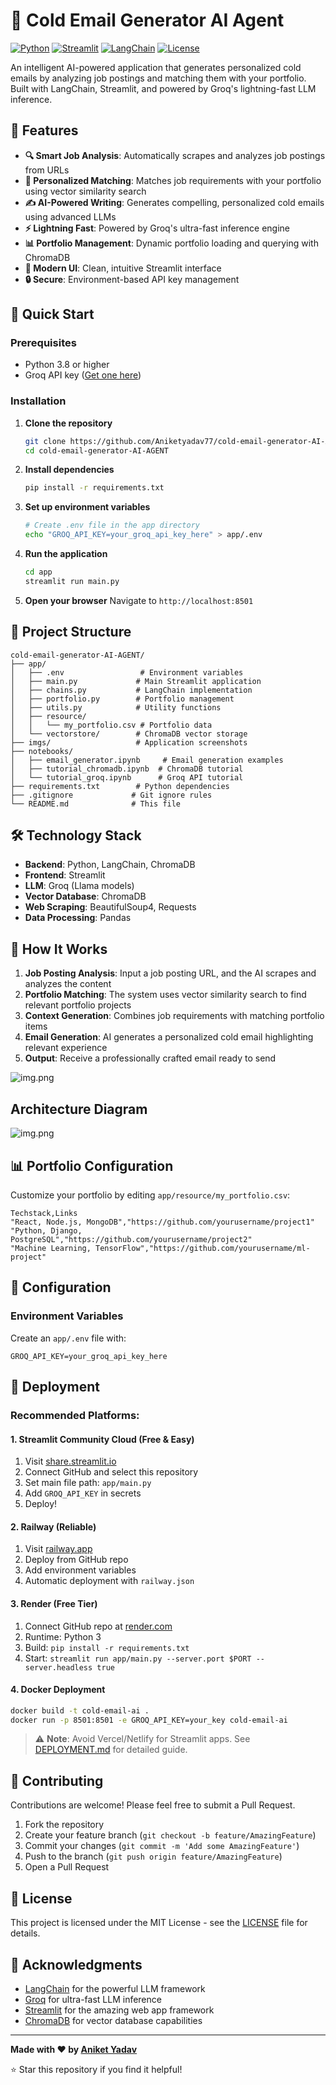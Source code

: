 # 🤖 Cold Email Generator AI Agent

[![Python](https://img.shields.io/badge/Python-3.8+-blue.svg)](https://www.python.org/downloads/)
[![Streamlit](https://img.shields.io/badge/Streamlit-1.28+-red.svg)](https://streamlit.io/)
[![LangChain](https://img.shields.io/badge/LangChain-0.3+-green.svg)](https://python.langchain.com/)
[![License](https://img.shields.io/badge/License-MIT-yellow.svg)](LICENSE)

An intelligent AI-powered application that generates personalized cold emails by analyzing job postings and matching them with your portfolio. Built with LangChain, Streamlit, and powered by Groq's lightning-fast LLM inference.

## 🌟 Features

- **🔍 Smart Job Analysis**: Automatically scrapes and analyzes job postings from URLs
- **🎯 Personalized Matching**: Matches job requirements with your portfolio using vector similarity search
- **✍️ AI-Powered Writing**: Generates compelling, personalized cold emails using advanced LLMs
- **⚡ Lightning Fast**: Powered by Groq's ultra-fast inference engine
- **📊 Portfolio Management**: Dynamic portfolio loading and querying with ChromaDB
- **🎨 Modern UI**: Clean, intuitive Streamlit interface
- **🔒 Secure**: Environment-based API key management

## 🚀 Quick Start

### Prerequisites

- Python 3.8 or higher
- Groq API key ([Get one here](https://console.groq.com/keys))

### Installation

1. **Clone the repository**
   ```bash
   git clone https://github.com/Aniketyadav77/cold-email-generator-AI-AGENT.git
   cd cold-email-generator-AI-AGENT
   ```

2. **Install dependencies**
   ```bash
   pip install -r requirements.txt
   ```

3. **Set up environment variables**
   ```bash
   # Create .env file in the app directory
   echo "GROQ_API_KEY=your_groq_api_key_here" > app/.env
   ```

4. **Run the application**
   ```bash
   cd app
   streamlit run main.py
   ```

5. **Open your browser**
   Navigate to `http://localhost:8501`

## 📁 Project Structure

```
cold-email-generator-AI-AGENT/
├── app/
│   ├── .env                 # Environment variables
│   ├── main.py             # Main Streamlit application
│   ├── chains.py           # LangChain implementation
│   ├── portfolio.py        # Portfolio management
│   ├── utils.py            # Utility functions
│   ├── resource/
│   │   └── my_portfolio.csv # Portfolio data
│   └── vectorstore/        # ChromaDB vector storage
├── imgs/                   # Application screenshots
├── notebooks/
│   ├── email_generator.ipynb     # Email generation examples
│   ├── tutorial_chromadb.ipynb  # ChromaDB tutorial
│   └── tutorial_groq.ipynb      # Groq API tutorial
├── requirements.txt        # Python dependencies
├── .gitignore             # Git ignore rules
└── README.md              # This file
```

## 🛠️ Technology Stack

- **Backend**: Python, LangChain, ChromaDB
- **Frontend**: Streamlit
- **LLM**: Groq (Llama models)
- **Vector Database**: ChromaDB
- **Web Scraping**: BeautifulSoup4, Requests
- **Data Processing**: Pandas

## 💼 How It Works

1. **Job Posting Analysis**: Input a job posting URL, and the AI scrapes and analyzes the content
2. **Portfolio Matching**: The system uses vector similarity search to find relevant portfolio projects
3. **Context Generation**: Combines job requirements with matching portfolio items
4. **Email Generation**: AI generates a personalized cold email highlighting relevant experience
5. **Output**: Receive a professionally crafted email ready to send

![img.png](imgs/img.png)

## Architecture Diagram
![img.png](imgs/architecture.png)

## 📊 Portfolio Configuration

Customize your portfolio by editing `app/resource/my_portfolio.csv`:

```csv
Techstack,Links
"React, Node.js, MongoDB","https://github.com/yourusername/project1"
"Python, Django, PostgreSQL","https://github.com/yourusername/project2"
"Machine Learning, TensorFlow","https://github.com/yourusername/ml-project"
```

## 🔧 Configuration

### Environment Variables

Create an `app/.env` file with:

```env
GROQ_API_KEY=your_groq_api_key_here
```

## 🚀 Deployment

### Recommended Platforms:

#### 1. **Streamlit Community Cloud** (Free & Easy)
1. Visit [share.streamlit.io](https://share.streamlit.io/)
2. Connect GitHub and select this repository
3. Set main file path: `app/main.py`
4. Add `GROQ_API_KEY` in secrets
5. Deploy!

#### 2. **Railway** (Reliable)
1. Visit [railway.app](https://railway.app/)
2. Deploy from GitHub repo
3. Add environment variables
4. Automatic deployment with `railway.json`

#### 3. **Render** (Free Tier)
1. Connect GitHub repo at [render.com](https://render.com/)
2. Runtime: Python 3
3. Build: `pip install -r requirements.txt`
4. Start: `streamlit run app/main.py --server.port $PORT --server.headless true`

#### 4. **Docker Deployment**
```bash
docker build -t cold-email-ai .
docker run -p 8501:8501 -e GROQ_API_KEY=your_key cold-email-ai
```

> ⚠️ **Note**: Avoid Vercel/Netlify for Streamlit apps. See [DEPLOYMENT.md](DEPLOYMENT.md) for detailed guide.

## 🤝 Contributing

Contributions are welcome! Please feel free to submit a Pull Request.

1. Fork the repository
2. Create your feature branch (`git checkout -b feature/AmazingFeature`)
3. Commit your changes (`git commit -m 'Add some AmazingFeature'`)
4. Push to the branch (`git push origin feature/AmazingFeature`)
5. Open a Pull Request

## 📄 License

This project is licensed under the MIT License - see the [LICENSE](LICENSE) file for details.

## 🙏 Acknowledgments

- [LangChain](https://python.langchain.com/) for the powerful LLM framework
- [Groq](https://groq.com/) for ultra-fast LLM inference
- [Streamlit](https://streamlit.io/) for the amazing web app framework
- [ChromaDB](https://www.trychroma.com/) for vector database capabilities

---

**Made with ❤️ by [Aniket Yadav](https://github.com/Aniketyadav77)**

⭐ Star this repository if you find it helpful!
